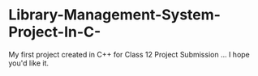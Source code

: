 # Library-Management-System-Project-In-C-
My first project created in C++ for Class 12 Project Submission ...
I hope you'd like it.

